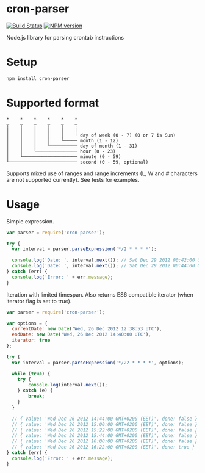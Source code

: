 cron-parser
================

[![Build Status](https://travis-ci.org/harrisiirak/cron-parser.png?branch=master)](https://travis-ci.org/harrisiirak/cron-parser)
[![NPM version](https://badge.fury.io/js/cron-parser.png)](http://badge.fury.io/js/cron-parser)

Node.js library for parsing crontab instructions

Setup
========
```bash
npm install cron-parser
```

Supported format
========

```
*    *    *    *    *    *
┬    ┬    ┬    ┬    ┬    ┬
│    │    │    │    │    |
│    │    │    │    │    └ day of week (0 - 7) (0 or 7 is Sun)
│    │    │    │    └───── month (1 - 12)
│    │    │    └────────── day of month (1 - 31)
│    │    └─────────────── hour (0 - 23)
│    └──────────────────── minute (0 - 59)
└───────────────────────── second (0 - 59, optional)
```

Supports mixed use of ranges and range increments (L, W and # characters are not supported currently). See tests for examples.

Usage
========

Simple expression.

```javascript
var parser = require('cron-parser');

try {
  var interval = parser.parseExpression('*/2 * * * *');

  console.log('Date: ', interval.next()); // Sat Dec 29 2012 00:42:00 GMT+0200 (EET)
  console.log('Date: ', interval.next()); // Sat Dec 29 2012 00:44:00 GMT+0200 (EET)
} catch (err) {
  console.log('Error: ' + err.message);
}

```

Iteration with limited timespan. Also returns ES6 compatible iterator (when iterator flag is set to true).

```javascript
var parser = require('cron-parser');

var options = {
  currentDate: new Date('Wed, 26 Dec 2012 12:38:53 UTC'),
  endDate: new Date('Wed, 26 Dec 2012 14:40:00 UTC'),
  iterator: true
};

try {
  var interval = parser.parseExpression('*/22 * * * *', options);

  while (true) {
    try {
  		console.log(interval.next());
  	} catch (e) {
  		break;
  	}
  }

  // { value: 'Wed Dec 26 2012 14:44:00 GMT+0200 (EET)', done: false }
  // { value: 'Wed Dec 26 2012 15:00:00 GMT+0200 (EET)', done: false }
  // { value: 'Wed Dec 26 2012 15:22:00 GMT+0200 (EET)', done: false }
  // { value: 'Wed Dec 26 2012 15:44:00 GMT+0200 (EET)', done: false }
  // { value: 'Wed Dec 26 2012 16:00:00 GMT+0200 (EET)', done: false }
  // { value: 'Wed Dec 26 2012 16:22:00 GMT+0200 (EET)', done: true }
} catch (err) {
  console.log('Error: ' + err.message);
}

```
